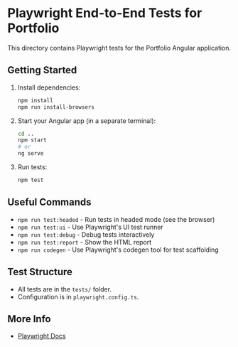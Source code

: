 # Playwright End-to-End Tests for Portfolio

This directory contains Playwright tests for the Portfolio Angular application.

## Getting Started

1. Install dependencies:

   ```sh
   npm install
   npm run install-browsers
   ```

2. Start your Angular app (in a separate terminal):

   ```sh
   cd ..
   npm start
   # or
   ng serve
   ```

3. Run tests:
   ```sh
   npm test
   ```

## Useful Commands

- `npm run test:headed` - Run tests in headed mode (see the browser)
- `npm run test:ui` - Use Playwright's UI test runner
- `npm run test:debug` - Debug tests interactively
- `npm run test:report` - Show the HTML report
- `npm run codegen` - Use Playwright's codegen tool for test scaffolding

## Test Structure

- All tests are in the `tests/` folder.
- Configuration is in `playwright.config.ts`.

## More Info

- [Playwright Docs](https://playwright.dev/)
